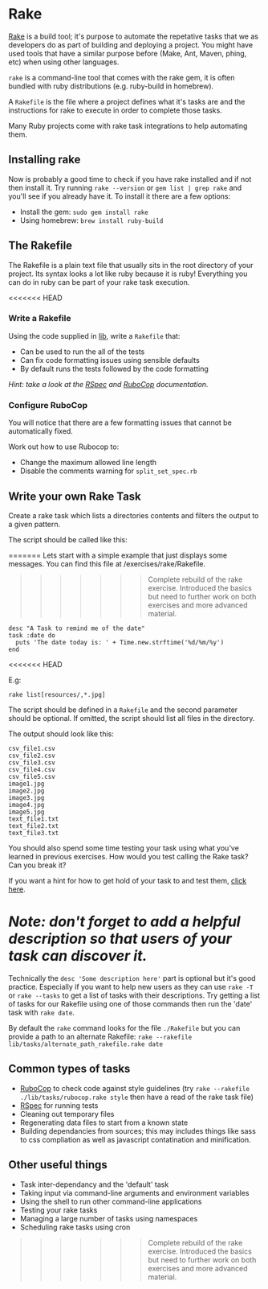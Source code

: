 # Rake

[Rake](https://github.com/ruby/rake "Official Rake Github") is a build tool; it's purpose to automate the repetative tasks that we as developers do as part of building and deploying a project. You might have used tools that have a similar purpose before (Make, Ant, Maven, phing, etc) when using other languages.

`rake` is a command-line tool that comes with the rake gem, it is often bundled with ruby distributions (e.g. ruby-build in homebrew).

A `Rakefile` is the file where a project defines what it's tasks are and the instructions for rake to execute in order to complete those tasks.

Many Ruby projects come with rake task integrations to help automating them.

## Installing rake
Now is probably a good time to check if you have rake installed and if not then install it. Try running `rake --version` or `gem list | grep rake` and you'll see if you already have it. To install it there are a few options:
* Install the gem: `sudo gem install rake`
* Using homebrew: `brew install ruby-build`

## The Rakefile
The Rakefile is a plain text file that usually sits in the root directory of your project. Its syntax looks a lot like ruby because it is ruby! Everything you can do in ruby can be part of your rake task execution.

<<<<<<< HEAD
### Write a Rakefile

Using the code supplied in [lib](lib), write a `Rakefile` that:

* Can be used to run the all of the tests
* Can fix code formatting issues using sensible defaults
* By default runs the tests followed by the code formatting

_Hint: take a look at the [RSpec](https://www.relishapp.com/rspec/rspec-core/docs/command-line/rake-task) and [RuboCop](https://github.com/bbatsov/rubocop) documentation._


### Configure RuboCop

You will notice that there are a few formatting issues that cannot be automatically fixed.

Work out how to use Rubocop to:

* Change the maximum allowed line length
* Disable the comments warning for `split_set_spec.rb`


## Write your own Rake Task

Create a rake task which lists a directories contents and filters the output to a given pattern.

The script should be called like this:

=======
Lets start with a simple example that just displays some messages. You can find this file at /exercises/rake/Rakefile.
>>>>>>> Complete rebuild of the rake exercise. Introduced the basics but need to further work on both exercises and more advanced material.
```
desc "A Task to remind me of the date"
task :date do
  puts 'The date today is: ' + Time.new.strftime('%d/%m/%y')
end
```
<<<<<<< HEAD

E.g:

```
rake list[resources/,*.jpg]
```

The script should be defined in a `Rakefile` and the second parameter should be optional. If omitted, the script should list all files in the directory.

The output should look like this:

```
csv_file1.csv
csv_file2.csv
csv_file3.csv
csv_file4.csv
csv_file5.csv
image1.jpg
image2.jpg
image3.jpg
image4.jpg
image5.jpg
text_file1.txt
text_file2.txt
text_file3.txt
```

You should also spend some time testing your task using what you've learned in previous exercises. How would you test calling the Rake task? Can you break it?

If you want a hint for how to get hold of your task to and test them, [click here](hints).

_Note: don't forget to add a helpful description so that users of your task can discover it._
=======
Technically the `desc 'Some description here'` part is optional but it's good practice. Especially if you want to help new users as they can use `rake -T` or `rake --tasks` to get a list of tasks with their descriptions. Try getting a list of tasks for our Rakefile using one of those commands then run the 'date' task with `rake date`.

By default the `rake` command looks for the file `./Rakefile` but you can provide a path to an alternate Rakefile: `rake --rakefile lib/tasks/alternate_path_rakefile.rake date`

## Common types of tasks
* [RuboCop](https://github.com/bbatsov/rubocop) to check code against style guidelines (try `rake --rakefile ./lib/tasks/rubocop.rake style` then have a read of the rake task file)
* [RSpec](https://www.relishapp.com/rspec/rspec-core/docs/command-line/rake-task) for running tests
* Cleaning out temporary files
* Regenerating data files to start from a known state
* Building dependancies from sources; this may includes things like sass to css compliation as well as javascript contatination and minification.

## Other useful things
* Task inter-dependancy and the 'default' task
* Taking input via command-line arguments and environment variables
* Using the shell to run other command-line applications
* Testing your rake tasks
* Managing a large number of tasks using namespaces
* Scheduling rake tasks using cron
>>>>>>> Complete rebuild of the rake exercise. Introduced the basics but need to further work on both exercises and more advanced material.
